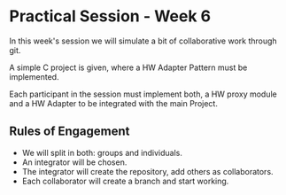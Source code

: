 # Practical Session - Week 6 #

In this week's session we will simulate a bit of collaborative work through git.

A simple C project is given, where a HW Adapter Pattern must be implemented.

Each participant in the session must implement both, a HW proxy module and a HW Adapter to be integrated with the main Project.

## Rules of Engagement ##
* We will split in both: groups and individuals.
* An integrator will be chosen.
* The integrator will create the repository, add others as collaborators.
* Each collaborator will create a branch and start working.

